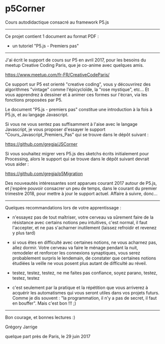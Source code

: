 # p5Corner
Cours autodidactique consacré au framework P5.js

------

Ce projet contient 1 document au format PDF : 

- un tutoriel "P5.js - Premiers pas" 


-------

J'ai écrit le support de cours sur P5 en avril 2017, pour les besoins du meetup Creative Coding Paris, que je co-anime avec quelques amis. 

https://www.meetup.com/fr-FR/CreativeCodeParis/

Ce support sur P5 est orienté "creative coding", vous y découvrirez des algorithmes "vintage" comme l'épicycloïde, la "rose mystique", etc... Et vous apprendrez à dessiner et à animer ces formes sur l'écran, via les fonctions proposées par P5.

Le document "P5.js - premiers pas" constitue une introduction à la fois à P5.js, et au langage Javascript. 

Si vous ne vous sentez pas suffisamment à l'aise avec le langage Javascript, je vous proposer d'essayer le support "Cours_Javascript_Premiers_Pas" qui se trouve dans le dépôt suivant :

https://github.com/gregja/JSCorner

Si vous souhaitez migrer vers P5.js des sketchs écrits initialement pour Processing, alors le support qui se trouve dans le dépôt suivant devrait vous aider :

https://github.com/gregja/p5Migration

Des nouveautés intéressantes sont apparues courant 2017 autour de P5.js, et j'espère pouvoir consacrer un peu de temps, dans le courant du premier trimestre 2018, pour mettre à jour le support actuel. Affaire à suivre, donc...


--------

Quelques recommandations lors de votre apprentissage :

- n'essayez pas de tout maîtriser, votre cerveau va sûrement faire de la résistance avec certains notions peu intuitives, c'est normal, il faut l'accepter, et ne pas s'acharner inutilement (laissez refroidir et revenez y plus tard)

- si vous êtes en difficulté avec certaines notions, ne vous acharnez pas, allez dormir. Votre cerveau va faire le ménage pendant la nuit, remodeler et renforcer les connexions synaptiques, vous serez probablement surpris le lendemain, de constater que certaines notions étudiées la veille ne vous posent plus autant de difficulté au réveil.

- testez, testez, testez, ne me faites pas confiance, soyez parano, testez, testez, testez

- c'est seulement par la pratique et la répétition que vous arriverez à acquérir les automatismes qui vous seront utiles dans vos projets futurs. Comme je dis souvent : "la programmation, il n'y a pas de secret, il faut en bouffer". Mais c'est bon !!! ;)


--------

Bon courage, et bonnes lectures :)

Grégory Jarrige

quelque part près de Paris,
le 29 juin 2017 
